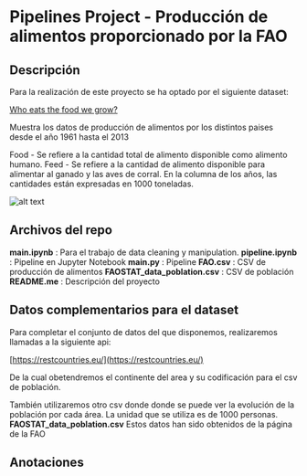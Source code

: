 # Pipelines Project - Producción de alimentos proporcionado por la FAO

## Descripción

Para la realización de este proyecto se ha optado por el siguiente dataset:

[Who eats the food we grow?](https://www.kaggle.com/dorbicycle/world-foodfeed-production)

Muestra los datos de producción de alimentos por los distintos paises desde el año 1961 hasta el 2013

Food - Se refiere a la cantidad total de alimento disponible como alimento humano.
Feed - Se refiere a la cantidad de alimento disponible para alimentar al ganado y las aves de corral.
En la columna de los años, las cantidades están expresadas en 1000 toneladas. 

![alt text](https://upload.wikimedia.org/wikipedia/commons/thumb/d/db/FAO_logo.svg/245px-FAO_logo.svg.png "FAO")

## Archivos del repo

**main.ipynb** : Para el trabajo de data cleaning y manipulation.
**pipeline.ipynb** : Pipeline en Jupyter Notebook
**main.py** : Pipeline
**FAO.csv** : CSV de producción de alimentos
**FAOSTAT_data_poblation.csv** : CSV de población
**README.me** : Descripción del proyecto

## Datos complementarios para el dataset

Para completar el conjunto de datos del que disponemos, realizaremos llamadas a la siguiente api:

[https://restcountries.eu/](https://restcountries.eu/)

De la cual obetendremos el continente del area y su codificación para el csv de población.

También utilizaremos otro csv donde donde se puede ver la evolución de la población por cada área.
La unidad que se utiliza es de 1000 personas.
**FAOSTAT_data_poblation.csv**
Estos datos han sido obtenidos de la página de la FAO


## Anotaciones


